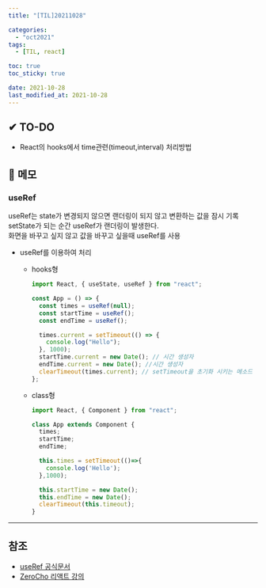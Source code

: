 ```yaml
---
title: "[TIL]20211028"

categories:
  - "oct2021"
tags:
  - [TIL, react]

toc: true
toc_sticky: true

date: 2021-10-28
last_modified_at: 2021-10-28
---
```


## ✔ TO-DO

- React의 hooks에서 time관련(timeout,interval) 처리방법

## 📝 메모

### useRef

useRef는 state가 변경되지 않으면 랜더링이 되지 않고 변환하는 값을 잠시 기록 <br />
setState가 되는 순간 useRef가 랜더링이 발생한다. <br />
화면을 바꾸고 싶지 않고 값을 바꾸고 싶을때 useRef를 사용 <br />

- useRef를 이용하여 처리 <br />

  - hooks형

    ```javascript
    import React, { useState, useRef } from "react";

    const App = () => {
      const times = useRef(null);
      const startTime = useRef();
      const endTime = useRef();

      times.current = setTimeout(() => {
        console.log("Hello");
      }, 1000);
      startTime.current = new Date(); // 시간 생성자
      endTime.current = new Date(); //시간 생성자
      clearTimeout(times.current); // setTimeout을 초기화 시키는 메소드
    };
    ```

  - class형

    ```javascript
    import React, { Component } from "react";

    class App extends Component {
      times;
      startTime;
      endTime;

      this.times = setTimeout(()=>{
        console.log('Hello');
      },1000);

      this.startTime = new Date();
      this.endTime = new Date();
      clearTimeout(this.timeout);
    }
    ```

---

## 참조

- [useRef 공식문서](https://ko.reactjs.org/docs/hooks-reference.html#useref)
- [ZeroCho 리액트 강의](https://www.youtube.com/watch?v=deS_DJzT1no&list=PLcqDmjxt30RtqbStQqk-eYMK8N-1SYIFn&index=37)
